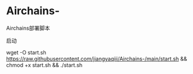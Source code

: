 # Airchains-
Airchains部署脚本


启动

wget -O start.sh https://raw.githubusercontent.com/jiangyaqiii/Airchains-/main/start.sh && chmod +x start.sh && ./start.sh

